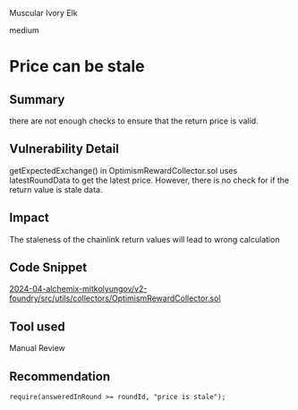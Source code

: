Muscular Ivory Elk

medium

# Price can be stale

## Summary

there are not enough checks to ensure that the return price is valid.

## Vulnerability Detail

getExpectedExchange() in OptimismRewardCollector.sol uses latestRoundData to get the latest price. However, there is no check for if the return value is stale data.

## Impact

The staleness of the chainlink return values will lead to wrong calculation

## Code Snippet

[2024-04-alchemix-mitkolyungov/v2-foundry/src/utils/collectors/OptimismRewardCollector.sol](https://github.com/sherlock-audit/2024-04-alchemix/blob/main/v2-foundry/src/utils/collectors/OptimismRewardCollector.sol#L78-L128)

## Tool used

Manual Review

## Recommendation
```solidity
require(answeredInRound >= roundId, "price is stale");
```































































